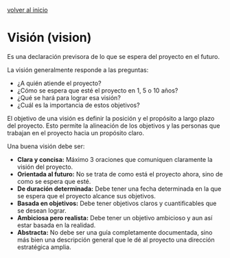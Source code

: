 [volver al inicio](/readme.md)

# Visión (vision)

Es una declaración previsora de lo que se espera del proyecto en el futuro.

La visión generalmente responde a las preguntas:
- ¿A quién atiende el proyecto?
- ¿Cómo se espera que esté el proyecto en 1, 5 o 10 años?
- ¿Qué se hará para lograr esa visión?
- ¿Cuál es la importancia de estos objetivos?

El objetivo de una visión es definir la posición y el propósito a largo plazo del proyecto. Esto permite la alineación de los objetivos y las personas que trabajan en el proyecto hacia un propósito claro.

Una buena visión debe ser:
- **Clara y concisa:** Máximo 3 oraciones que comuniquen claramente la visión del proyecto.
- **Orientada al futuro:** No se trata de como está el proyecto ahora, sino de como se espera que esté.
- **De duración determinada:** Debe tener una fecha determinada en la que se espera que el proyecto alcance sus objetivos.
- **Basada en objetivos:** Debe tener objetivos claros y cuantificables que se desean lograr.
- **Ambiciosa pero realista:** Debe tener un objetivo ambicioso y aun así estar basada en la realidad.
- **Abstracta:** No debe ser una guía completamente documentada, sino más bien una descripción general que le dé al proyecto una dirección estratégica amplia.